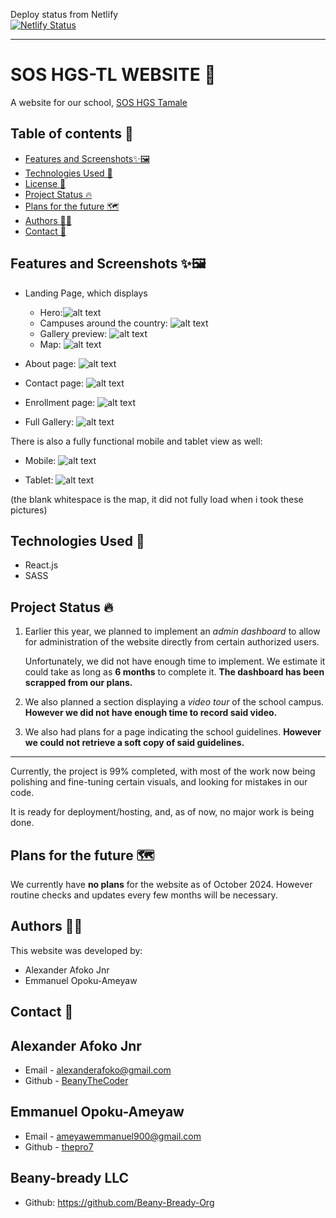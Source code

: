 Deploy status from Netlify
<br/>
[![Netlify Status](https://api.netlify.com/api/v1/badges/13009c38-c2b8-410c-8aab-1a8a91947cca/deploy-status)](https://app.netlify.com/sites/sos-hgstl/deploys)

---
# SOS HGS-TL WEBSITE 🏫

A website for our school, [SOS HGS Tamale](c:\Users\alexa\OneDrive\Desktop\programming\README-template.md)

## Table of contents 📑

- [Features and Screenshots✨🖼️](#features-and-screenshots-✨🖼️)
- [Technologies Used 🔬](#technologies-used-🔬)
- [License 📝](#license-📝)
- [Project Status 🔥](#project-status-🔥)
- [Plans for the future 🗺️](#plans-for-the-future]-🗺️)
- [Authors 👤👤](#author-👤👤)
- [Contact 📧](#contact-📧)

## Features and Screenshots ✨🖼️

- Landing Page, which displays

  - Hero:![alt text](readme-images/image.png)
  - Campuses around the country: ![alt text](readme-images/image-9.png)
  - Gallery preview: ![alt text](readme-images/image-10.png)
  - Map: ![alt text](readme-images/image-3.png)

- About page: ![alt text](readme-images/image-5.png)
- Contact page: ![alt text](readme-images/image-6.png)
- Enrollment page: ![alt text](readme-images/image-7.png)
- Full Gallery: ![alt text](readme-images/image-8.png)

There is also a fully functional mobile and tablet view as well:

- Mobile: ![alt text](readme-images/mobile.png)

- Tablet: ![alt text](readme-images/tablet.png)

(the blank whitespace is the map, it did not fully load when i took these pictures)

## Technologies Used 🔬

- React.js
- SASS

<!-- ## License 📝

This project is licensed under the [License Name](link-to-license-file). -->

## Project Status 🔥

1. Earlier this year, we planned to implement an _admin dashboard_ to allow for administration of the website directly from certain authorized users.

   Unfortunately, we did not have enough time to implement. We estimate it could take as long as **6 months** to complete it. **The dashboard has been scrapped from our plans.**

2. We also planned a section displaying a _video tour_ of the school campus. **However we did not have enough time to record said video.**

3. We also had plans for a page indicating the school guidelines. **However we could not retrieve a soft copy of said guidelines.**

---

Currently, the project is 99% completed, with most of the work now being polishing and fine-tuning certain visuals, and looking for mistakes in our code.

It is ready for deployment/hosting, and, as of now, no major work is being done.

## Plans for the future 🗺️

We currently have **no plans** for the website as of October 2024. However routine checks and updates every few months will be necessary.

## Authors 👤👤

This website was developed by:

- Alexander Afoko Jnr
- Emmanuel Opoku-Ameyaw

## Contact 📧

## Alexander Afoko Jnr

- Email - alexanderafoko@gmail.com
- Github - [BeanyTheCoder](https://github.com/BeanyTheCoder)

## Emmanuel Opoku-Ameyaw

- Email - ameyawemmanuel900@gmail.com
- Github - [thepro7](https://github.com/the-pro7)

## Beany-bready LLC

- Github: https://github.com/Beany-Bready-Org
